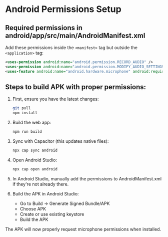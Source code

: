 
# Android Permissions Setup

## Required permissions in android/app/src/main/AndroidManifest.xml

Add these permissions inside the `<manifest>` tag but outside the `<application>` tag:

```xml
<uses-permission android:name="android.permission.RECORD_AUDIO" />
<uses-permission android:name="android.permission.MODIFY_AUDIO_SETTINGS" />
<uses-feature android:name="android.hardware.microphone" android:required="false" />
```

## Steps to build APK with proper permissions:

1. First, ensure you have the latest changes:
   ```bash
   git pull
   npm install
   ```

2. Build the web app:
   ```bash
   npm run build
   ```

3. Sync with Capacitor (this updates native files):
   ```bash
   npx cap sync android
   ```

4. Open Android Studio:
   ```bash
   npx cap open android
   ```

5. In Android Studio, manually add the permissions to AndroidManifest.xml if they're not already there.

6. Build the APK in Android Studio:
   - Go to Build → Generate Signed Bundle/APK
   - Choose APK
   - Create or use existing keystore
   - Build the APK

The APK will now properly request microphone permissions when installed.
